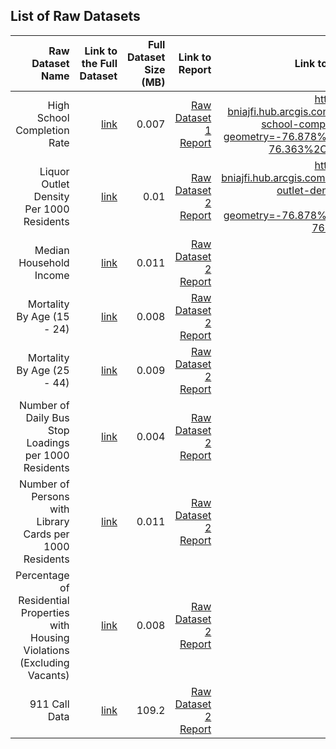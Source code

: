 
## List of Raw Datasets


| Raw Dataset Name | Link to the Full Dataset   | Full Dataset Size (MB)  | Link to Report | Link to Original Source |
| ---:| ---: | ---: | ---: | --:|
| High School Completion Rate | [link](https://raw.githubusercontent.com/hgetac1/baltimore_city_crime/main/Data/Raw/High_School_Completion_Rate.csv) | 0.007 | [Raw Dataset 1 Report](link/to/report1)|https://vital-signs-bniajfi.hub.arcgis.com/datasets/high-school-completion-rate/data?geometry=-76.878%2C39.192%2C-76.363%2C39.378&page=5|
| Liquor Outlet Density Per 1000 Residents | [link](link/to/full/dataset2) | 0.01 | [Raw Dataset 2 Report](link/to/report2)|https://vital-signs-bniajfi.hub.arcgis.com/datasets/liquor-outlet-density-per-1000-residents/data?geometry=-76.878%2C39.192%2C-76.363%2C39.378|
| Median Household Income | [link](link/to/full/dataset2) | 0.011 | [Raw Dataset 2 Report](link/to/report2)| |
| Mortality By Age (15 - 24) | [link](link/to/full/dataset2) | 0.008 | [Raw Dataset 2 Report](link/to/report2)| |
| Mortality By Age (25 - 44) | [link](link/to/full/dataset2) | 0.009 | [Raw Dataset 2 Report](link/to/report2)| |
| Number of Daily Bus Stop Loadings per 1000 Residents | [link](link/to/full/dataset2) | 0.004 | [Raw Dataset 2 Report](link/to/report2)| |
| Number of Persons with Library Cards per 1000 Residents | [link](link/to/full/dataset2) | 0.011 | [Raw Dataset 2 Report](link/to/report2)| |
| Percentage of Residential Properties with Housing Violations (Excluding Vacants) | [link](link/to/full/dataset2) | 0.008 | [Raw Dataset 2 Report](link/to/report2)| |
| 911 Call Data | [link](link/to/full/dataset2) | 109.2 | [Raw Dataset 2 Report](link/to/report2)| ...|




